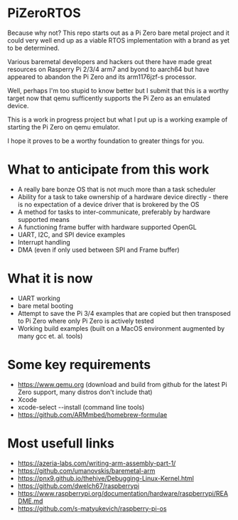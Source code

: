 # PiZeroRTOS
Because why not? This repo starts out as a Pi Zero bare metal project and it could very well end up as a viable RTOS implementation with a brand as yet to be determined.

Various baremetal developers and hackers out there have made great resources on Rasperry Pi 2/3/4 arm7 and byond to aarch64 but have appeared to abandon the Pi Zero and its arm1176jzf-s processor.

Well, perhaps I'm too stupid to know better but I submit that this is a worthy target now that qemu sufficently supports the Pi Zero as an emulated device.

This is a work in progress project but what I put up is a working example of starting the Pi Zero on qemu emulator.

I hope it proves to be a worthy foundation to greater things for you.

# What to anticipate from this work

* A really bare bonze OS that is not much more than a task scheduler
* Ability for a task to take ownership of a hardware device directly - there is no expectation of a device driver that is brokered by the OS
* A method for tasks to inter-communicate, preferably by hardware supported means
* A functioning frame buffer with hardware supported OpenGL
* UART, I2C, and SPI device examples
* Interrupt handling
* DMA (even if only used between SPI and Frame buffer)

# What it is now
* UART working
* bare metal booting
* Attempt to save the Pi 3/4 examples that are copied but then transposed to Pi Zero where only Pi Zero is actively tested
* Working build examples (built on a MacOS environment augmented by many gcc et. al. tools)

# Some key requirements
- https://www.qemu.org (download and build from github for the latest Pi Zero support, many distros don't include that)
- Xcode 
- xcode-select --install (command line tools)
- https://github.com/ARMmbed/homebrew-formulae

# Most usefull links
- https://azeria-labs.com/writing-arm-assembly-part-1/
- https://github.com/umanovskis/baremetal-arm
- https://pnx9.github.io/thehive/Debugging-Linux-Kernel.html
- https://github.com/dwelch67/raspberrypi
- https://www.raspberrypi.org/documentation/hardware/raspberrypi/README.md
- https://github.com/s-matyukevich/raspberry-pi-os
